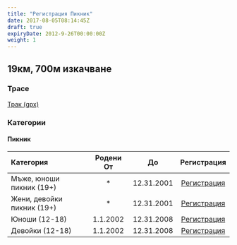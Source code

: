 ```yaml
---
title: "Регистрация Пикник"
date: 2017-08-05T08:14:45Z
draft: true
expiryDate: 2012-9-26T00:00:00Z
weight: 1
---
```


## 19км, 700м изкачване
### Трасе  
[Трак (gpx)](https://drive.google.com/file/d/1mtRZ3nVulS3SvMtFwTIgwJzj0ww0W7Sr/view?usp=sharing) 


### Категории
#### Пикник
Категория         | Родени От |      До   | Регистрация     
:-----------------|:---------:|:---------:|:-----------:
 Мъже, юноши пикник (19+)  |     *     | 12.31.2001| [Регистрация](https://forms.gle/WhFRzTo8HHJU92gE8)
 Жени, девойки пикник  (19+) |     *     | 12.31.2001| [Регистрация](https://forms.gle/WhFRzTo8HHJU92gE8)
 Юноши (12-18)  | 1.1.2002  | 12.31.2008| [Регистрация](https://forms.gle/WhFRzTo8HHJU92gE8)
 Девойки (12-18)| 1.1.2002  | 12.31.2008| [Регистрация](https://forms.gle/WhFRzTo8HHJU92gE8)


